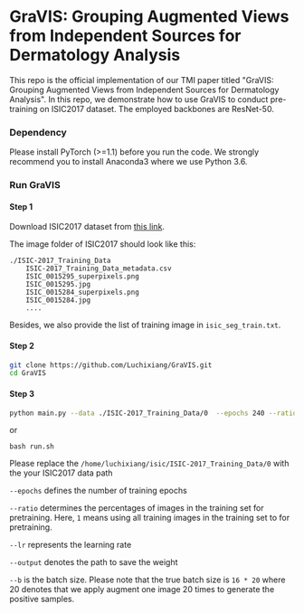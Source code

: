# GraVIS: Grouping Augmented Views from Independent Sources for Dermatology Analysis
This repo is the official implementation of our TMI paper titled "GraVIS: Grouping Augmented Views from Independent Sources for Dermatology Analysis". In this repo, we demonstrate how to use GraVIS to conduct pre-training on ISIC2017 dataset. The employed backbones are ResNet-50.

### Dependency

Please install PyTorch (>=1.1) before you run the code. We strongly recommend you to install Anaconda3 where we use Python 3.6. 

### Run GraVIS

#### Step 1

Download ISIC2017 dataset from [this link](https://challenge.isic-archive.com/data/).

The image folder of ISIC2017 should look like this:

```
./ISIC-2017_Training_Data
	ISIC-2017_Training_Data_metadata.csv
	ISIC_0015295_superpixels.png
	ISIC_0015295.jpg
	ISIC_0015284_superpixels.png
	ISIC_0015284.jpg
	....
```

Besides, we also provide the list of training image in `isic_seg_train.txt`.

#### Step 2

```bash
git clone https://github.com/Luchixiang/GraVIS.git
cd GraVIS
```

#### Step 3

```bash
python main.py --data ./ISIC-2017_Training_Data/0  --epochs 240 --ratio 1.0 --lr 1e-3 --output ./weight --workers 16 --gpus 0,1,2,3 --b 16
```

or 

```
bash run.sh
```

 Please replace the `/home/luchixiang/isic/ISIC-2017_Training_Data/0` with the your ISIC2017 data path

`--epochs` defines the number of training epochs

`--ratio` determines the percentages of images in the training set for pretraining. Here, `1` means using all training images in the training set to for pretraining.

`--lr` represents the learning rate

`--output` denotes the path to save the weight

`--b` is the batch size. Please note that the true batch size is `16 * 20` where 20 denotes that we apply augment one image 20 times to generate the positive samples.
